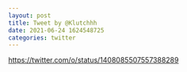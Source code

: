 ```yaml
--- 
layout: post 
title: Tweet by @Klutchhh 
date: 2021-06-24 1624548725 
categories: twitter 
--- 
```

https://twitter.com/o/status/1408085507557388289